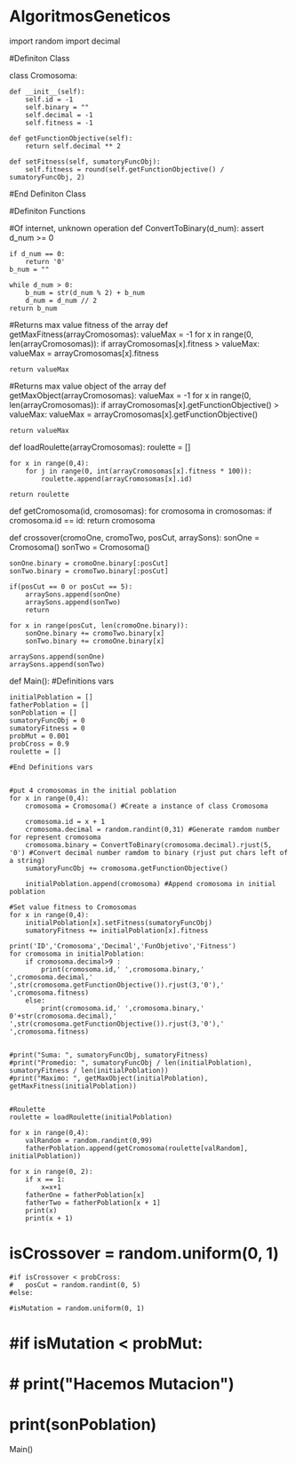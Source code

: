 # AlgoritmosGeneticos
import random
import decimal

#Definiton Class

class Cromosoma:

    def __init__(self):
	    self.id = -1
	    self.binary = ""
	    self.decimal = -1
	    self.fitness = -1

    def getFunctionObjective(self):
        return self.decimal ** 2

    def setFitness(self, sumatoryFuncObj):
        self.fitness = round(self.getFunctionObjective() / sumatoryFuncObj, 2)

#End Definiton Class

#Definiton Functions

#Of internet, unknown operation
def ConvertToBinary(d_num):
    assert d_num >= 0

    if d_num == 0:
        return '0'
    b_num = ""

    while d_num > 0:
        b_num = str(d_num % 2) + b_num
        d_num = d_num // 2
    return b_num

#Returns max value fitness of the array
def getMaxFitness(arrayCromosomas):
    valueMax = -1
    for x in range(0, len(arrayCromosomas)):
        if arrayCromosomas[x].fitness > valueMax:
            valueMax = arrayCromosomas[x].fitness

    return valueMax

#Returns max value object of the array
def getMaxObject(arrayCromosomas):
    valueMax = -1
    for x in range(0, len(arrayCromosomas)):
        if arrayCromosomas[x].getFunctionObjective() > valueMax:
            valueMax = arrayCromosomas[x].getFunctionObjective()

    return valueMax

def loadRoulette(arrayCromosomas):
    roulette = []

    for x in range(0,4):
        for j in range(0, int(arrayCromosomas[x].fitness * 100)):
            roulette.append(arrayCromosomas[x].id)

    return roulette

def getCromosoma(id, cromosomas):
    for cromosoma in cromosomas:
        if cromosoma.id == id:
            return cromosoma

def crossover(cromoOne, cromoTwo, posCut, arraySons):
    sonOne = Cromosoma()
    sonTwo = Cromosoma()

    sonOne.binary = cromoOne.binary[:posCut]
    sonTwo.binary = cromoTwo.binary[:posCut]

    if(posCut == 0 or posCut == 5):
        arraySons.append(sonOne)
        arraySons.append(sonTwo)
        return

    for x in range(posCut, len(cromoOne.binary)):
        sonOne.binary += cromoTwo.binary[x]
        sonTwo.binary += cromoOne.binary[x]

    arraySons.append(sonOne)
    arraySons.append(sonTwo)

def Main():
    #Definitions vars

    initialPoblation = []
    fatherPoblation = []
    sonPoblation = []
    sumatoryFuncObj = 0
    sumatoryFitness = 0
    probMut = 0.001
    probCross = 0.9
    roulette = []

    #End Definitions vars


    #put 4 cromosomas in the initial poblation
    for x in range(0,4):
        cromosoma = Cromosoma() #Create a instance of class Cromosoma

        cromosoma.id = x + 1
        cromosoma.decimal = random.randint(0,31) #Generate ramdom number for represent cromosoma
        cromosoma.binary = ConvertToBinary(cromosoma.decimal).rjust(5, '0') #Convert decimal number ramdom to binary (rjust put chars left of a string)
        sumatoryFuncObj += cromosoma.getFunctionObjective()

        initialPoblation.append(cromosoma) #Append cromosoma in initial poblation

    #Set value fitness to Cromosomas
    for x in range(0,4):
        initialPoblation[x].setFitness(sumatoryFuncObj)
        sumatoryFitness += initialPoblation[x].fitness

    print('ID','Cromosoma','Decimal','FunObjetivo','Fitness')
    for cromosoma in initialPoblation:
        if cromosoma.decimal>9 :
            print(cromosoma.id,' ',cromosoma.binary,'    ',cromosoma.decimal,'     ',str(cromosoma.getFunctionObjective()).rjust(3,'0'),'     ',cromosoma.fitness)
        else:
            print(cromosoma.id,' ',cromosoma.binary,'     0'+str(cromosoma.decimal),'     ',str(cromosoma.getFunctionObjective()).rjust(3,'0'),'     ',cromosoma.fitness)


    #print("Suma: ", sumatoryFuncObj, sumatoryFitness)
    #print("Promedio: ", sumatoryFuncObj / len(initialPoblation), sumatoryFitness / len(initialPoblation))
    #print("Maximo: ", getMaxObject(initialPoblation), getMaxFitness(initialPoblation))


    #Roulette
    roulette = loadRoulette(initialPoblation)

    for x in range(0,4):
        valRandom = random.randint(0,99)
        fatherPoblation.append(getCromosoma(roulette[valRandom], initialPoblation))

    for x in range(0, 2):
        if x == 1:
            x=x+1
        fatherOne = fatherPoblation[x]
        fatherTwo = fatherPoblation[x + 1]
        print(x)
        print(x + 1)







  #  isCrossover = random.uniform(0, 1)

    #if isCrossover < probCross:
    #   posCut = random.randint(0, 5)
    #else:

    #isMutation = random.uniform(0, 1)
#
#    #if isMutation < probMut:
#    #    print("Hacemos Mutacion")
#

#    print(sonPoblation)

Main()
